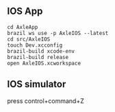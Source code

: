 ## IOS App
```
cd AxleApp
brazil ws use -p AxleIOS --latest
cd src/AxleIOS
touch Dev.xcconfig
brazil-build xcode-env
brazil-build release
open AxleIOS.xcworkspace

```

## IOS simulator

press control+command+Z
